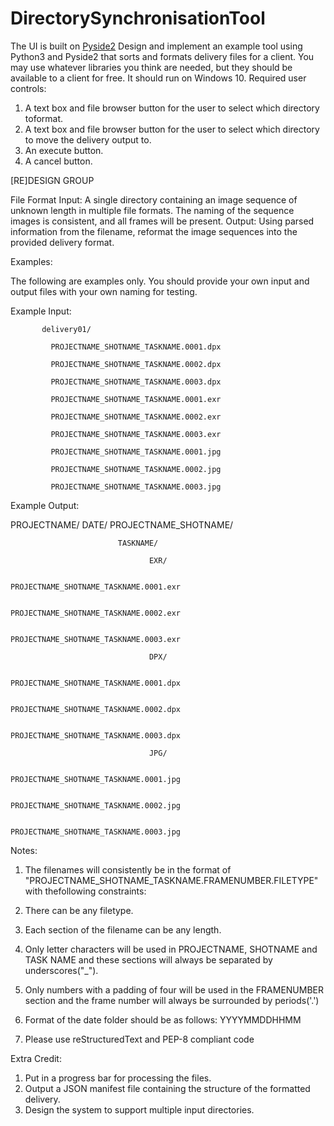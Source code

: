 # DirectorySynchronisationTool

The UI is built on <a href="https://pypi.org/project/PySide2/">Pyside2</a>
Design and implement an example tool using Python3 and Pyside2 that sorts and formats delivery files
for a client. You may use whatever libraries you think are needed, but they should be available to a
client for free. It should run on Windows 10.
Required user controls:
1) A text box and file browser button for the user to select which directory toformat.
2) A text box and file browser button for the user to select which directory to move the delivery
output to.
3) An execute button.
4) A cancel button.

[RE]DESIGN GROUP
 
File Format Input:
A single directory containing an image sequence of unknown length in multiple file formats. The naming
of the sequence images is consistent, and all frames will be present.
Output:
Using parsed information from the filename, reformat the image sequences into the provided delivery
format.

Examples:

The following are examples only. You should provide your own input and output files with your own
naming for testing.

Example Input:

           delivery01/
  
             PROJECTNAME_SHOTNAME_TASKNAME.0001.dpx
             
             PROJECTNAME_SHOTNAME_TASKNAME.0002.dpx
             
             PROJECTNAME_SHOTNAME_TASKNAME.0003.dpx
             
             PROJECTNAME_SHOTNAME_TASKNAME.0001.exr
             
             PROJECTNAME_SHOTNAME_TASKNAME.0002.exr
             
             PROJECTNAME_SHOTNAME_TASKNAME.0003.exr
             
             PROJECTNAME_SHOTNAME_TASKNAME.0001.jpg
             
             PROJECTNAME_SHOTNAME_TASKNAME.0002.jpg
             
             PROJECTNAME_SHOTNAME_TASKNAME.0003.jpg


Example Output:

PROJECTNAME/
           DATE/
              PROJECTNAME_SHOTNAME/
              
                            TASKNAME/
                            
                                   EXR/
                             
                                        PROJECTNAME_SHOTNAME_TASKNAME.0001.exr
                                        
                                        PROJECTNAME_SHOTNAME_TASKNAME.0002.exr
                                        
                                        PROJECTNAME_SHOTNAME_TASKNAME.0003.exr
                                   
                                   DPX/
                                        
                                        PROJECTNAME_SHOTNAME_TASKNAME.0001.dpx
                                        
                                        PROJECTNAME_SHOTNAME_TASKNAME.0002.dpx
                                        
                                        PROJECTNAME_SHOTNAME_TASKNAME.0003.dpx
                                   
                                   JPG/
                                   
                                        PROJECTNAME_SHOTNAME_TASKNAME.0001.jpg
                                        
                                        PROJECTNAME_SHOTNAME_TASKNAME.0002.jpg
                                        
                                        PROJECTNAME_SHOTNAME_TASKNAME.0003.jpg


Notes:
 

1. The filenames will consistently be in the format of
"PROJECTNAME_SHOTNAME_TASKNAME.FRAMENUMBER.FILETYPE" with thefollowing
constraints:
2. There can be any filetype.

3. Each section of the filename can be any length.

4. Only letter characters will be used in PROJECTNAME, SHOTNAME and TASK NAME and these
sections will always be separated by underscores("_").

5. Only numbers with a padding of four will be used in the FRAMENUMBER section and the frame
number will always be surrounded by periods('.')

6. Format of the date folder should be as follows: YYYYMMDDHHMM

7. Please use reStructuredText and PEP-8 compliant code

Extra Credit:

1. Put in a progress bar for processing the files.
2. Output a JSON manifest file containing the structure of the formatted delivery.
3. Design the system to support multiple input directories.
